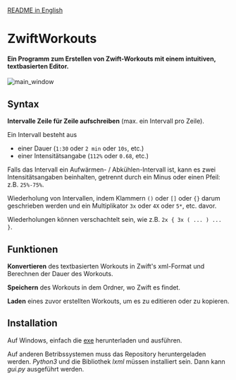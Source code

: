 [README in English](https://github.com/RichardGoerler/ZwiftWorkouts/blob/master/README.md)

# ZwiftWorkouts

#### Ein Programm zum Erstellen von Zwift-Workouts mit einem intuitiven, textbasierten Editor.

![main_window](https://beachomize.de/zwift_image/WindowGer1.JPG)

## Syntax

**Intervalle Zeile für Zeile aufschreiben** (max. ein Intervall pro Zeile).

Ein Intervall besteht aus
- einer Dauer (```1:30``` oder ```2 min``` oder ```10s```, etc.)
- einer Intensitätsangabe (```112%``` oder ```0.68```, etc.)

Falls das Intervall ein Aufwärmen- / Abkühlen-Intervall ist, kann es zwei Intensitätsangaben beinhalten, getrennt durch ein Minus oder einen Pfeil: z.B. ```25%-75%```.

Wiederholung von Intervallen, indem Klammern ```()``` oder ```[]``` oder ```{}``` darum geschrieben werden und ein Multiplikator ```3x``` oder ```4X``` oder ```5*```, etc. davor. 

Wiederholungen können verschachtelt sein, wie z.B. ```2x { 3x ( ... ) ... }```.

## Funktionen
**Konvertieren** des textbasierten Workouts in Zwift's xml-Format und Berechnen der Dauer des Workouts.

**Speichern** des Workouts in dem Ordner, wo Zwift es findet.

**Laden** eines zuvor erstellten Workouts, um es zu editieren oder zu kopieren.

## Installation
Auf Windows, einfach die [exe](https://github.com/RichardGoerler/ZwiftWorkouts/raw/main/dist/gui.exe) herunterladen und ausführen.

Auf anderen Betribssystemen muss das Repository heruntergeladen werden. *Python3* und die Bibliothek *lxml* müssen installiert sein. Dann kann *gui.py* ausgeführt werden.